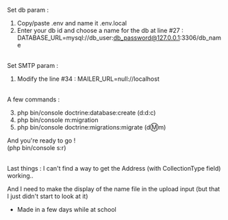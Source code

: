 Set db param :
1. Copy/paste .env and name it .env.local
2. Enter your db id and choose a name for the db at line #27 :
DATABASE_URL=mysql://db_user:db_password@127.0.0.1:3306/db_name

<br>Set SMTP param :
1. Modify the line #34 :
MAILER_URL=null://localhost

<br>A few commands :

3. php bin/console doctrine:database:create (d:d:c)
4. php bin/console m:migration
5. php bin/console doctrine:migrations:migrate (d:m:m)

And you're ready to go !
<br>
(php bin/console s:r)

<br>
Last things : I can't find a way to get the Address (with CollectionType field) working..

And I need to make the display of the name file in the upload input (but that I just didn't start to look at it)

- Made in a few days while at school
